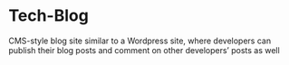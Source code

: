 # Tech-Blog
 CMS-style blog site similar to a Wordpress site, where developers can publish their blog posts and comment on other developers’ posts as well
